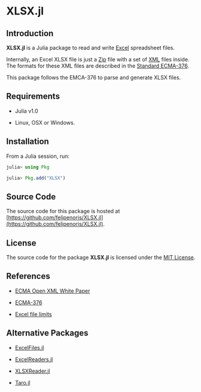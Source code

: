 
# XLSX.jl

## Introduction

**XLSX.jl** is a Julia package to read and write [Excel](https://products.office.com/excel) spreadsheet files.

Internally, an Excel XLSX file is just a [Zip](https://en.wikipedia.org/wiki/Zip_(file_format)) file with a set of [XML](https://en.wikipedia.org/wiki/XML) files inside.
The formats for these XML files are described in the [Standard ECMA-376](https://www.ecma-international.org/publications/standards/Ecma-376.htm).

This package follows the EMCA-376 to parse and generate XLSX files.

## Requirements

* Julia v1.0

* Linux, OSX or Windows.

## Installation

From a Julia session, run:

```julia
julia> using Pkg

julia> Pkg.add("XLSX")
```

## Source Code

The source code for this package is hosted at [https://github.com/felipenoris/XLSX.jl](https://github.com/felipenoris/XLSX.jl).

## License

The source code for the package **XLSX.jl** is licensed under the [MIT License](https://raw.githubusercontent.com/felipenoris/XLSX.jl/master/LICENSE).

## References

* [ECMA Open XML White Paper](https://www.ecma-international.org/news/TC45_current_work/OpenXML%20White%20Paper.pdf)

* [ECMA-376](https://www.ecma-international.org/publications/standards/Ecma-376.htm)

* [Excel file limits](https://support.office.com/en-gb/article/excel-specifications-and-limits-1672b34d-7043-467e-8e27-269d656771c3)

## Alternative Packages

* [ExcelFiles.jl](https://github.com/davidanthoff/ExcelFiles.jl)

* [ExcelReaders.jl](https://github.com/davidanthoff/ExcelReaders.jl)

* [XLSXReader.jl](https://github.com/mpastell/XLSXReader.jl)

* [Taro.jl](https://github.com/aviks/Taro.jl)
